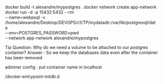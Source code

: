 docker build -t alexandre/mypostgres .
docker network create app-network
docker run -d -p 15432:5432 --rm  \
--name=webpsql -v /home/alexandre/Desktop/DEVOPS/c1/TP/mydatadir:/var/lib/postgresql/data \
--env=POSTGRES_PASSWORD=pwd \
--network app-network  alexandre/mypostgres


Tip Question: Why do we need a volume to be attached to our postgres container?
Answer : So we keep the databases data even after the container has been removed

adminer config : put container name in localhost 

/docker-entrypoint-initdb.d
